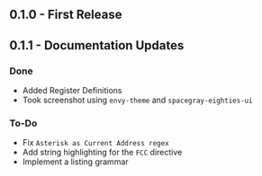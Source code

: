 ## 0.1.0 - First Release ##

## 0.1.1 - Documentation Updates ##

### Done ###
+	Added Register Definitions
+	Took screenshot using `envy-theme` and `spacegray-eighties-ui`

### To-Do ###
*	Fix `Asterisk as Current Address regex`
*	Add string highlighting for the `FCC` directive
*	Implement a listing grammar
